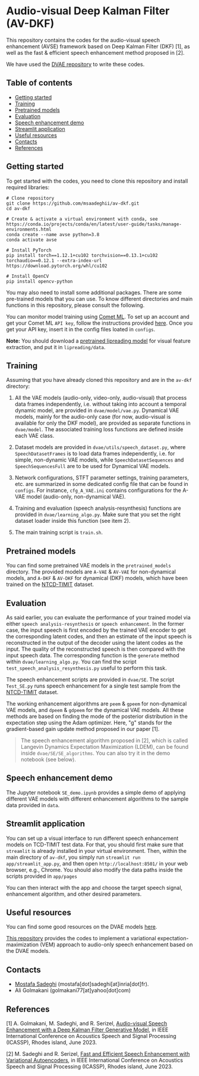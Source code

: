 # Audio-visual Deep Kalman Filter (AV-DKF)

This repository contains the codes for the audio-visual speech enhancement (AVSE) framework based on Deep Kalman Filter (DKF) [1], as well as the fast & efficient speech enhancement method proposed in [2].

We have used the [DVAE repository](https://github.com/XiaoyuBIE1994/DVAE) to write these codes.

## Table of contents

  - [Getting started](#getting-started)
  - [Training](#training)
  - [Pretrained models](#pretrained-models)
  - [Evaluation](#evaluation)
  - [Speech enhancement demo](#speech-enhancement-demo)
  - [Streamlit application](#streamlit-application)
  - [Useful resources](#useful-resources)
  - [Contacts](#contacts)
  - [References](#references)
  
## Getting started

To get started with the codes, you need to clone this repository and install required libraries:

```shell
# Clone repository
git clone https://github.com/msaadeghii/av-dkf.git
cd av-dkf

# Create & activate a virtual environment with conda, see https://conda.io/projects/conda/en/latest/user-guide/tasks/manage-environments.html
conda create --name avse python=3.8
conda activate avse

# Install PyTorch
pip install torch==1.12.1+cu102 torchvision==0.13.1+cu102 torchaudio==0.12.1 --extra-index-url https://download.pytorch.org/whl/cu102

# Install OpenCV
pip install opencv-python
```

You may also need to install some additional packages. There are some pre-trained models that you can use. To know different directories and main functions in this repository, please consult the following. 

You can monitor model training using [Comet ML](https://www.comet.com/). To set up an account and get your Comet ML `API key`, follow the instructions provided [here](https://www.comet.com/docs/v2/guides/getting-started/quickstart/). Once you get your API key, insert it in the config files loated in `configs`.

**Note:** You should download a [pretrained lipreading model](https://github.com/mpc001/Lipreading_using_Temporal_Convolutional_Networks#model-zoo) for visual feature extraction, and put it in `lipreading/data`.

## Training

Assuming that you have already cloned this repository and are in the `av-dkf` directory:

1. All the VAE models (audio-only, video-only, audio-visual) that process data frames independently, i.e. without taking into account a temporal dynamic model, are provided in `dvae/model/vae.py`. Dynamical VAE models, mainly for the audio-only case (for now, audio-visual is available for only the DKF model), are provided as separate functions in `dvae/model`. The associated training loss functions are defined inside each VAE class.

2. Dataset models are provided in `dvae/utils/speech_dataset.py`, where `SpeechDatasetFrames` is to load data frames independently, i.e. for simple, non-dynamic VAE models, while `SpeechDatasetSequences` and `SpeechSequencesFull` are to be used for Dynamical VAE models.

3. Network configurations, STFT parameter settings, training parameters, etc. are summarized in some dedicated config file that can be found in `configs`. For instance, `cfg_A_VAE.ini` contains configurations for the A-VAE model (audio-only, non-dynamical VAE).

4. Training and evaluation (speech analysis-resynthesis) functions are provided in `dvae/learning_algo.py`. Make sure that you set the right dataset loader inside this function (see item 2).

5. The main training script is `train.sh`.

## Pretrained models

You can find some pretrained VAE models in the `pretrained_models` directory. The provided models are `A-VAE` & `AV-VAE` for non-dynamical models, and `A-DKF` & `AV-DKF` for dynamical (DKF) models, which have been trained on the [NTCD-TIMIT](https://zenodo.org/record/260228) dataset.

## Evaluation

As said earlier, you can evaluate the performance of your trained model via either `speech analysis-resynthesis` or `speech enhancement`. In the former case, the input speech is first encoded by the trained VAE encoder to get the corresponding latent codes, and then an estimate of the input speech is reconstructed in the output of the decoder using the latent codes as the input. The quality of the reconstructed speech is then compared with the input speech data. The corresponding function is the `generate` method within `dvae/learning_algo.py`. You can find the script `test_speech_analysis_resynthesis.py` useful to perform this task.

The speech enhancement scripts are provided in `dvae/SE`. The script `Test_SE.py` runs speech enhancement for a single test sample from the [NTCD-TIMIT](https://zenodo.org/record/260228) dataset.

The working enhancement algorithms are `peem` & `gpeem` for non-dynamical VAE models, and `dpeem` & `gdpeem` for the dynamical VAE models. All these methods are based on finding the mode of the posterior distribution in the expectation step using the Adam optimizer. Here, "g" stands for the gradient-based gain update method proposed in our paper [1].

> The speech enhancement algorithm proposed in [2], which is called Langevin Dynamics Expectation Maximization (LDEM), can be found inside `dvae/SE/SE_algorithms`. You can also try it in the demo notebook (see below).

## Speech enhancement demo

The Jupyter notebook `SE_demo.ipynb` provides a simple demo of applying different VAE models with different enhancement algorithms to the sample data provided in `data`.

## Streamlit application

You can set up a visual interface to run different speech enhancement models on TCD-TIMIT test data. For that, you should first make sure that `streamlit` is already installed in your virtual environment. Then, within the main directory of `av-dkf`, you simply run `streamlit run app/streamlit_app.py`, and then open `http://localhost:8501/` in your web browser, e.g., Chrome. You should also modify the data paths inside the scripts provided in `app/pages`

You can then interact with the app and choose the target speech signal, enhancement algorithm, and other desired parameters.

## Useful resources

You can find some good resources on the DVAE models [here](https://dynamicalvae.github.io/).

[This repository](https://github.com/XiaoyuBIE1994/DVAE_SE) provides the codes to implement a variational expectation-maximization (VEM) approach to audio-only speech enhancement based on the DVAE models.

## Contacts

- [Mostafa Sadeghi](https://msaadeghii.github.io/) (mostafa[dot]sadeghi[at]inria[dot]fr).
- Ali Golmakani (golmakani77[at]yahoo[dot]com)

## References

[1] A. Golmakani, M. Sadeghi, and R. Serizel, [Audio-visual Speech Enhancement with a Deep Kalman Filter Generative Model](https://arxiv.org/abs/2211.00988), in IEEE International Conference on Acoustics Speech and Signal Processing (ICASSP), Rhodes island, June 2023.

[2] M. Sadeghi and R. Serizel, [Fast and Efficient Speech Enhancement with Variational Autoencoders](https://arxiv.org/abs/2211.02728), in IEEE International Conference on Acoustics Speech and Signal Processing (ICASSP), Rhodes island, June 2023.